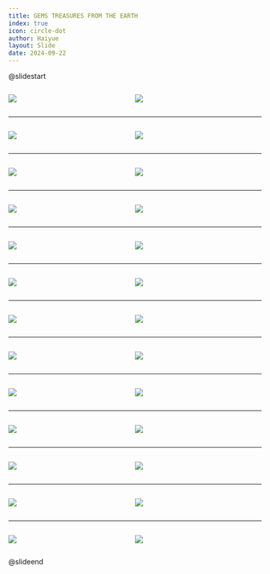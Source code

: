 ```yaml
---
title: GEMS TREASURES FROM THE EARTH
index: true
icon: circle-dot
author: Haiyue
layout: Slide
date: 2024-09-22
---
```

 
@slidestart

<div style="display:flex">
<div style="flex:1">

![](https://raw.githubusercontent.com/yclord/reading/refs/heads/master/english/Level-V/GEMS%20TREASURES%20FROM%20THE%20EARTH/001.webp)
</div>
<div style="flex:1">

![](https://raw.githubusercontent.com/yclord/reading/refs/heads/master/english/Level-V/GEMS%20TREASURES%20FROM%20THE%20EARTH/002.webp)
</div>
</div>

---

<div style="display:flex">
<div style="flex:1">

![](https://raw.githubusercontent.com/yclord/reading/refs/heads/master/english/Level-V/GEMS%20TREASURES%20FROM%20THE%20EARTH/003.webp)
</div>
<div style="flex:1">

![](https://raw.githubusercontent.com/yclord/reading/refs/heads/master/english/Level-V/GEMS%20TREASURES%20FROM%20THE%20EARTH/004.webp)
</div>
</div>

---

<div style="display:flex">
<div style="flex:1">

![](https://raw.githubusercontent.com/yclord/reading/refs/heads/master/english/Level-V/GEMS%20TREASURES%20FROM%20THE%20EARTH/005.webp)
</div>
<div style="flex:1">

![](https://raw.githubusercontent.com/yclord/reading/refs/heads/master/english/Level-V/GEMS%20TREASURES%20FROM%20THE%20EARTH/006.webp)
</div>
</div>

---

<div style="display:flex">
<div style="flex:1">

![](https://raw.githubusercontent.com/yclord/reading/refs/heads/master/english/Level-V/GEMS%20TREASURES%20FROM%20THE%20EARTH/007.webp)
</div>
<div style="flex:1">

![](https://raw.githubusercontent.com/yclord/reading/refs/heads/master/english/Level-V/GEMS%20TREASURES%20FROM%20THE%20EARTH/008.webp)
</div>
</div>

---

<div style="display:flex">
<div style="flex:1">

![](https://raw.githubusercontent.com/yclord/reading/refs/heads/master/english/Level-V/GEMS%20TREASURES%20FROM%20THE%20EARTH/009.webp)
</div>
<div style="flex:1">

![](https://raw.githubusercontent.com/yclord/reading/refs/heads/master/english/Level-V/GEMS%20TREASURES%20FROM%20THE%20EARTH/010.webp)
</div>
</div>

---

<div style="display:flex">
<div style="flex:1">

![](https://raw.githubusercontent.com/yclord/reading/refs/heads/master/english/Level-V/GEMS%20TREASURES%20FROM%20THE%20EARTH/011.webp)
</div>
<div style="flex:1">

![](https://raw.githubusercontent.com/yclord/reading/refs/heads/master/english/Level-V/GEMS%20TREASURES%20FROM%20THE%20EARTH/012.webp)
</div>
</div>

---

<div style="display:flex">
<div style="flex:1">

![](https://raw.githubusercontent.com/yclord/reading/refs/heads/master/english/Level-V/GEMS%20TREASURES%20FROM%20THE%20EARTH/013.webp)
</div>
<div style="flex:1">

![](https://raw.githubusercontent.com/yclord/reading/refs/heads/master/english/Level-V/GEMS%20TREASURES%20FROM%20THE%20EARTH/014.webp)
</div>
</div>

---

<div style="display:flex">
<div style="flex:1">

![](https://raw.githubusercontent.com/yclord/reading/refs/heads/master/english/Level-V/GEMS%20TREASURES%20FROM%20THE%20EARTH/015.webp)
</div>
<div style="flex:1">

![](https://raw.githubusercontent.com/yclord/reading/refs/heads/master/english/Level-V/GEMS%20TREASURES%20FROM%20THE%20EARTH/016.webp)
</div>
</div>

---

<div style="display:flex">
<div style="flex:1">

![](https://raw.githubusercontent.com/yclord/reading/refs/heads/master/english/Level-V/GEMS%20TREASURES%20FROM%20THE%20EARTH/017.webp)
</div>
<div style="flex:1">

![](https://raw.githubusercontent.com/yclord/reading/refs/heads/master/english/Level-V/GEMS%20TREASURES%20FROM%20THE%20EARTH/018.webp)
</div>
</div>

---

<div style="display:flex">
<div style="flex:1">

![](https://raw.githubusercontent.com/yclord/reading/refs/heads/master/english/Level-V/GEMS%20TREASURES%20FROM%20THE%20EARTH/019.webp)
</div>
<div style="flex:1">

![](https://raw.githubusercontent.com/yclord/reading/refs/heads/master/english/Level-V/GEMS%20TREASURES%20FROM%20THE%20EARTH/020.webp)
</div>
</div>

---

<div style="display:flex">
<div style="flex:1">

![](https://raw.githubusercontent.com/yclord/reading/refs/heads/master/english/Level-V/GEMS%20TREASURES%20FROM%20THE%20EARTH/021.webp)
</div>
<div style="flex:1">

![](https://raw.githubusercontent.com/yclord/reading/refs/heads/master/english/Level-V/GEMS%20TREASURES%20FROM%20THE%20EARTH/022.webp)
</div>
</div>

---

<div style="display:flex">
<div style="flex:1">

![](https://raw.githubusercontent.com/yclord/reading/refs/heads/master/english/Level-V/GEMS%20TREASURES%20FROM%20THE%20EARTH/023.webp)
</div>
<div style="flex:1">

![](https://raw.githubusercontent.com/yclord/reading/refs/heads/master/english/Level-V/GEMS%20TREASURES%20FROM%20THE%20EARTH/024.webp)
</div>
</div>

---

<div style="display:flex">
<div style="flex:1">

![](https://raw.githubusercontent.com/yclord/reading/refs/heads/master/english/Level-V/GEMS%20TREASURES%20FROM%20THE%20EARTH/025.webp)
</div>
<div style="flex:1">

![](https://raw.githubusercontent.com/yclord/reading/refs/heads/master/english/Level-V/GEMS%20TREASURES%20FROM%20THE%20EARTH/026.webp)
</div>
</div>

@slideend
